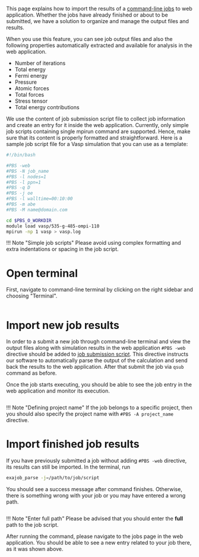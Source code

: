 <!-- deprecated -->

This page explains how to import the results of a [command-line jobs](../getting-started/run-first-simulation/cli-job.md) to web application. Whether the jobs have already finished or about to be submitted, we have a solution to organize and manage the output files and results.

When you use this feature, you can see job output files and also the following properties automatically extracted and available for analysis in the web application.
* Number of iterations
* Total energy
* Fermi energy
* Pressure
* Atomic forces
* Total forces
* Stress tensor
* Total energy contributions

We use the content of job submission script file to collect job information and create an entry for it inside the web application. Currently, only simple job scripts containing single mpirun command are supported. Hence, make sure that its content is properly formatted and straightforward.  Here is a sample job script file for a Vasp simulation that you can use as a template:
```bash
#!/bin/bash

#PBS -web
#PBS -N job_name
#PBS -l nodes=1
#PBS -l ppn=1
#PBS -q D
#PBS -j oe
#PBS -l walltime=00:10:00
#PBS -m abe
#PBS -M name@domain.com

cd $PBS_O_WORKDIR
module load vasp/535-g-485-ompi-110
mpirun -np 1 vasp > vasp.log

```

!!! Note "Simple job scripts"
    Please avoid using complex formatting and extra indentations or spacing in the job script.

# Open terminal

First, navigate to command-line terminal by clicking on the right sidebar and choosing "Terminal".

<img data-gifffer="/images/tutorials/tutorials/tutorials/LoadTerminal.gif"/>

# Import new job results

In order to a submit a new job through command-line terminal and view the output files along with simulation results in the web application `#PBS -web` directive should be added to [job submission script](../getting-started/run-first-simulation/cli-job.md). This directive instructs our software to automatically parse the output of the calculation and send back the results to the web application. After that submit the job via `qsub` command as before.

Once the job starts executing, you should be able to see the job entry in the web application and monitor its execution.

<img data-gifffer="/images/tutorials/tutorials/CLIJobView.gif"/>

!!! Note "Defining project name"
    If the job belongs to a specific project, then you should also specify the project name with `#PBS -A project_name` directive.

# Import finished job results

If you have previously submitted a job without adding `#PBS -web` directive, its results can still be imported. In the terminal, run

```bash
exajob_parse -j=/path/to/job/script
```

You should see a success message after command finishes. Otherwise, there is something wrong with your job or you may have entered a wrong path.

<img data-gifffer="/images/tutorials/tutorials/ExaJobParseCommand.gif"/>

!!! Note "Enter full path"
    Please be advised that you should enter the **full** path to the job script.

After running the command, please navigate to the jobs page in the web application. You should be able to see a new entry related to your job there, as it was shown above.
